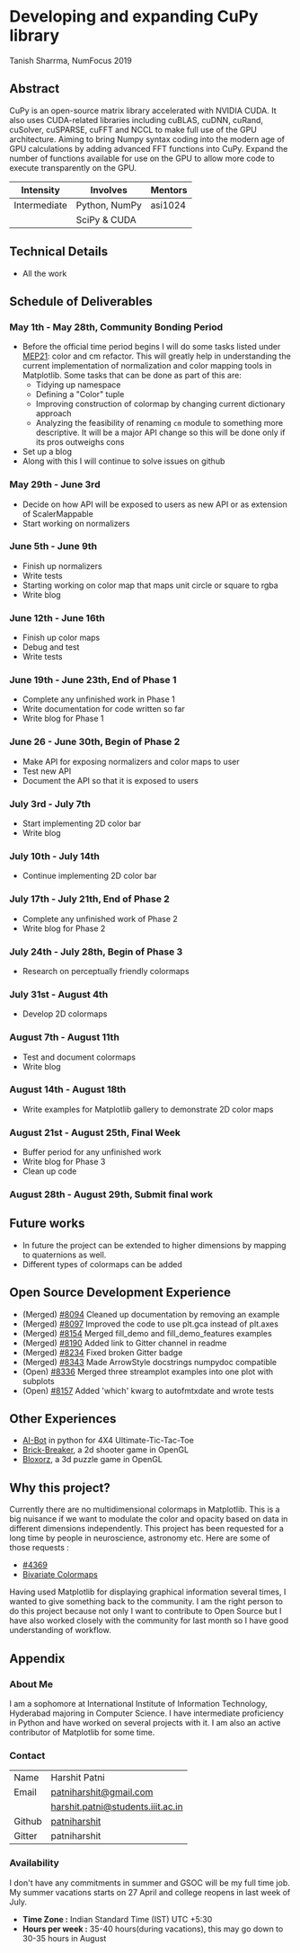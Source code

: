 # Developing and expanding CuPy library
Tanish Sharrma, NumFocus 2019

## Abstract

CuPy is an open-source matrix library accelerated with NVIDIA CUDA. It also uses CUDA-related libraries including cuBLAS, cuDNN, cuRand, cuSolver, cuSPARSE, cuFFT and NCCL to make full use of the GPU architecture. Aiming to bring Numpy syntax coding into the modern age of GPU calculations by adding advanced FFT functions into CuPy. Expand the number of functions available for use on the GPU to allow more code to execute transparently on the GPU.

| **Intensity** | **Involves**  | **Mentors** |
| ------------- | --------------|------------ |
| Intermediate  | Python, NumPy |   asi1024   |
|               | SciPy & CUDA  |             |
                  
## Technical Details

- All the work

## Schedule of Deliverables

### May 1th - May 28th, **Community Bonding Period**

- Before the official time period begins I will do some tasks listed under
[MEP21](http://matplotlib.org/devel/MEP/MEP21.html): color and cm refactor.
This will greatly help in understanding the current implementation of
normalization and color mapping tools in Matplotlib. Some tasks that can be
done as part of this are:
    - Tidying up namespace
    - Defining a "Color" tuple
    - Improving construction of colormap by changing current dictionary approach
    - Analyzing  the feasibility of renaming `cm` module to something more
      descriptive. It will be a major API change so this will be done only if
      its pros outweighs cons
- Set up a blog
- Along with this I will continue to solve issues on github

### May 29th - June 3rd

- Decide on how API will be exposed to users as new API or as extension of
ScalerMappable
- Start working on normalizers

### June 5th - June 9th

- Finish up normalizers
- Write tests
- Starting working on color map that maps unit circle or square to rgba
- Write blog

### June 12th - June 16th

- Finish up color maps
- Debug and test
- Write tests

### June 19th - June 23th, **End of Phase 1**

- Complete any unfinished work in Phase 1
- Write documentation for code written so far
- Write blog for Phase 1

### June 26 - June 30th, **Begin of Phase 2**

- Make API for exposing normalizers and color maps to user
- Test new API
- Document the API so that it is exposed to users

### July 3rd - July 7th

- Start implementing 2D color bar
- Write blog

### July 10th - July 14th

- Continue implementing 2D color bar

### July 17th - July 21th, **End of Phase 2**

- Complete any unfinished work of Phase 2
- Write blog for Phase 2

### July 24th - July 28th, **Begin of Phase 3**

- Research on perceptually friendly colormaps

### July 31st - August 4th

- Develop 2D colormaps

### August 7th - August 11th

- Test and document colormaps
- Write blog

### August 14th - August 18th

- Write examples for Matplotlib gallery to demonstrate 2D color maps

### August 21st - August 25th, **Final Week**

- Buffer period for any unfinished work
- Write blog for Phase 3
- Clean up code

### August 28th - August 29th, **Submit final work**

## Future works

- In future the project can be extended to higher dimensions by mapping to
quaternions as well.
- Different types of colormaps can be added

## Open Source Development Experience

- (Merged) [#8094](https://github.com/matplotlib/matplotlib/pull/8094) Cleaned up documentation by removing an example
- (Merged) [#8097](https://github.com/matplotlib/matplotlib/pull/8097) Improved the code to use plt.gca instead of plt.axes
- (Merged) [#8154](https://github.com/matplotlib/matplotlib/pull/8154) Merged fill_demo and fill_demo_features examples
- (Merged) [#8190](https://github.com/matplotlib/matplotlib/pull/8190) Added link to Gitter channel in readme
- (Merged) [#8234](https://github.com/matplotlib/matplotlib/pull/8234) Fixed broken Gitter badge
- (Merged) [#8343](https://github.com/matplotlib/matplotlib/pull/8343) Made ArrowStyle docstrings numpydoc compatible
- (Open) [#8336](https://github.com/matplotlib/matplotlib/pull/8336) Merged three streamplot examples into one plot with subplots
- (Open) [#8157](https://github.com/matplotlib/matplotlib/pull/8157) Added 'which' kwarg to autofmtxdate and wrote tests

## Other Experiences

- [AI-Bot](https://github.com/patniharshit/Ultimate-Tic-Tac-Toe) in python
  for 4X4 Ultimate-Tic-Tac-Toe
- [Brick-Breaker](https://github.com/patniharshit/Brick-Breaker), a 2d shooter
  game in OpenGL
- [Bloxorz](https://github.com/patniharshit/Bloxorz), a 3d puzzle game in OpenGL

## Why this project?

Currently there are no multidimensional colormaps in Matplotlib. This is a
big nuisance if we want to modulate the color and opacity based on data in
different dimensions independently. This project has been requested for a long
time by people in neuroscience, astronomy etc.
Here are some of those requests :

- [#4369](https://github.com/matplotlib/matplotlib/issues/4369)
- [Bivariate Colormaps](http://stackoverflow.com/questions/15207255/is-there-any-way-to-use-bivariate-colormaps-in-matplotlib)

Having used Matplotlib for displaying graphical information several times, I
wanted to give something back to the community. I am the right person to do
this project because not only I want to contribute to Open Source but I have
also worked closely with the community for last month so I have good
understanding of workflow.

## Appendix

### About Me

I am a sophomore at International Institute of Information Technology,
Hyderabad majoring in Computer Science. I have intermediate proficiency in
Python and have worked on several projects with it. I am also an active
contributor of Matplotlib for some time.

### Contact
|          |                                                        |
|----------|--------------------------------------------------------|
| Name     | Harshit Patni                                          |
| Email    | patniharshit@gmail.com                                 |
|          | harshit.patni@students.iiit.ac.in                      |
| Github   | [patniharshit](https://github.com/patniharshit)        |
| Gitter   | patniharshit                                           |

### Availability

I don't have any commitments in summer and GSOC will be my full time job.
My summer vacations starts on 27 April and college reopens in last week of
July.

* **Time Zone :** Indian Standard Time (IST) UTC +5:30
*  **Hours per week :** 35-40 hours(during vacations), this may go down to
30-35 hours in August
